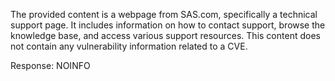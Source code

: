 The provided content is a webpage from SAS.com, specifically a technical support page. It includes information on how to contact support, browse the knowledge base, and access various support resources. This content does not contain any vulnerability information related to a CVE.

Response: NOINFO